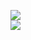 [![](https://img.shields.io/badge/Made%20With-Github%20Spray-lightgrey.svg?style=for-the-badge&logo=github)](https://github.com/Annihil/github-spray#2982)  
[![](https://i.imgur.com/2DrTn0Z.gif)](https://github.com/Annihil/github-spray)